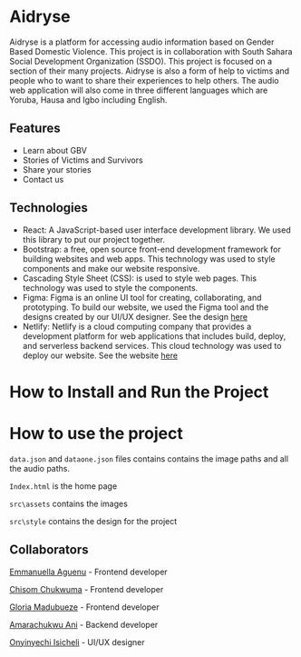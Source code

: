 # Aidryse

Aidryse is a platform for accessing audio information based on Gender Based Domestic Violence. This project is in collaboration with South Sahara Social Development Organization (SSDO). This project is focused on a section of their many projects. Aidryse is also a form of help to victims and people who to want to share their experiences to help others. The audio web application will also come in three different languages which are Yoruba, Hausa and Igbo including English.

## Features

- Learn about GBV
- Stories of Victims and Survivors
- Share your stories
- Contact us

## Technologies

- React: A JavaScript-based user interface development library. We used this library to put our project together.
- Bootstrap: a free, open source front-end development framework for building websites and web apps. This technology was used to style components and make our website responsive.
- Cascading Style Sheet (CSS): is used to style web pages. This technology was used to style the components.
- Figma: Figma is an online UI tool for creating, collaborating, and prototyping. To build our website, we used the Figma tool and the designs created by our UI/UX designer. See the design [here](https://www.figma.com/file/TIu5Qiin1HmEDP6dxsnFmi/Shecode?node-id=0%3A1)
- Netlify: Netlify is a cloud computing company that provides a development platform for web applications that includes build, deploy, and serverless backend services. This cloud technology was used to deploy our website. See the website [here](https://aidryse.netlify.app/)

# How to Install and Run the Project

# How to use the project

`data.json` and `dataone.json` files contains contains the image paths and all the audio paths.

`Index.html` is the home page

`src\assets` contains the images

`src\style` contains the design for the project

## Collaborators

[Emmanuella Aguenu](https://github.com/thee-emmanuella) - Frontend developer

[Chisom Chukwuma](https://github.com/DevZibah) - Frontend developer

[Gloria Madubueze](https://github.com/Glorypaul-pixel) - Frontend developer

[Amarachukwu Ani](https://github.com/amitech20) - Backend developer

[Onyinyechi Isicheli]() - UI/UX designer
